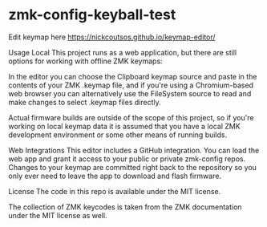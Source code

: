 # zmk-config-keyball-test

Edit keymap here https://nickcoutsos.github.io/keymap-editor/

Usage
Local
This project runs as a web application, but there are still options for working with offline ZMK keymaps:

In the editor you can choose the Clipboard keymap source and paste in the contents of your ZMK .keymap file, and if you're using a Chromium-based web browser you can alternatively use the FileSystem source to read and make changes to select .keymap files directly.

Actual firmware builds are outside of the scope of this project, so if you're working on local keymap data it is assumed that you have a local ZMK development environment or some other means of running builds.

Web Integrations
This editor includes a GitHub integration. You can load the web app and grant it access to your public or private zmk-config repos. Changes to your keymap are committed right back to the repository so you only ever need to leave the app to download and flash firmware.

License
The code in this repo is available under the MIT license.

The collection of ZMK keycodes is taken from the ZMK documentation under the MIT license as well.
